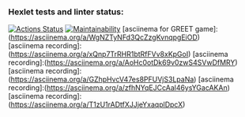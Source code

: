### Hexlet tests and linter status:
[![Actions Status](https://github.com/EugeneViktP/java-project-61/actions/workflows/hexlet-check.yml/badge.svg)](https://github.com/EugeneViktP/java-project-61/actions)
[![Maintainability](https://api.codeclimate.com/v1/badges/a778da2376eafc25e06a/maintainability)](https://codeclimate.com/github/EugeneViktP/java-project-61/maintainability)
[asciinema for GREET game]:(https://asciinema.org/a/WgNZTyNFd3QcZzgKvnqpgEiOD)<br>
[asciinema recording]:(https://asciinema.org/a/xQnp7TrRHR1btRfFVv8xKpGoI)
[asciinema recording]:(https://asciinema.org/a/AoHc0otDk69v0zwS4SVwDfMRY)
[asciinema recording]:(https://asciinema.org/a/GZhpHvcV47es8PFUVjS3LpaNa)
[asciinema recording]:(https://asciinema.org/a/zfhNYqEJCcAal46ysYGacAKAn)
[asciinema recording]:(https://asciinema.org/a/T1zU1rADtfXJJjeYxaqplDpcX)
